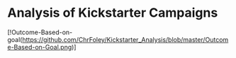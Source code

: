 # Analysis of Kickstarter Campaigns



[!Outcome-Based-on-goal(https://github.com/ChrFoley/Kickstarter_Analysis/blob/master/Outcome-Based-on-Goal.png)]



